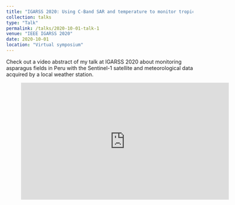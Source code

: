 ```yaml
---
title: "IGARSS 2020: Using C-Band SAR and temperature to monitor tropical agricultural fields"
collection: talks
type: "Talk"
permalink: /talks/2020-10-01-talk-1
venue: "IEEE IGARSS 2020"
date: 2020-10-01
location: "Virtual symposium"
---
```


Check out a video abstract of my talk at IGARSS 2020 about monitoring asparagus fields in Peru with the Sentinel-1 satellite and meteorological data acquired by a local weather station. 

<!-- blank line -->
<figure class="video_container">
  <iframe width="560" height="315" src="https://youtu.be/dyzEkEwWtm4" frameborder="0" allowfullscreen="true"> </iframe>
</figure>
<!-- blank line -->
